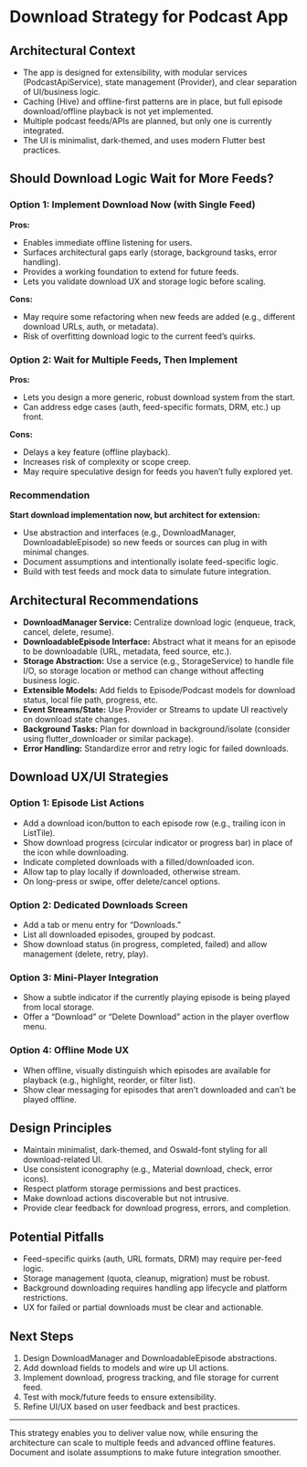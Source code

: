 # Download Strategy for Podcast App

## Architectural Context

- The app is designed for extensibility, with modular services (PodcastApiService), state management (Provider), and clear separation of UI/business logic.
- Caching (Hive) and offline-first patterns are in place, but full episode download/offline playback is not yet implemented.
- Multiple podcast feeds/APIs are planned, but only one is currently integrated.
- The UI is minimalist, dark-themed, and uses modern Flutter best practices.

## Should Download Logic Wait for More Feeds?

### Option 1: Implement Download Now (with Single Feed)
**Pros:**
- Enables immediate offline listening for users.
- Surfaces architectural gaps early (storage, background tasks, error handling).
- Provides a working foundation to extend for future feeds.
- Lets you validate download UX and storage logic before scaling.

**Cons:**
- May require some refactoring when new feeds are added (e.g., different download URLs, auth, or metadata).
- Risk of overfitting download logic to the current feed’s quirks.

### Option 2: Wait for Multiple Feeds, Then Implement
**Pros:**
- Lets you design a more generic, robust download system from the start.
- Can address edge cases (auth, feed-specific formats, DRM, etc.) up front.

**Cons:**
- Delays a key feature (offline playback).
- Increases risk of complexity or scope creep.
- May require speculative design for feeds you haven’t fully explored yet.

### Recommendation
**Start download implementation now, but architect for extension:**
- Use abstraction and interfaces (e.g., DownloadManager, DownloadableEpisode) so new feeds or sources can plug in with minimal changes.
- Document assumptions and intentionally isolate feed-specific logic.
- Build with test feeds and mock data to simulate future integration.

## Architectural Recommendations

- **DownloadManager Service:** Centralize download logic (enqueue, track, cancel, delete, resume).
- **DownloadableEpisode Interface:** Abstract what it means for an episode to be downloadable (URL, metadata, feed source, etc.).
- **Storage Abstraction:** Use a service (e.g., StorageService) to handle file I/O, so storage location or method can change without affecting business logic.
- **Extensible Models:** Add fields to Episode/Podcast models for download status, local file path, progress, etc.
- **Event Streams/State:** Use Provider or Streams to update UI reactively on download state changes.
- **Background Tasks:** Plan for download in background/isolate (consider using flutter_downloader or similar package).
- **Error Handling:** Standardize error and retry logic for failed downloads.

## Download UX/UI Strategies

### Option 1: Episode List Actions
- Add a download icon/button to each episode row (e.g., trailing icon in ListTile).
- Show download progress (circular indicator or progress bar) in place of the icon while downloading.
- Indicate completed downloads with a filled/downloaded icon.
- Allow tap to play locally if downloaded, otherwise stream.
- On long-press or swipe, offer delete/cancel options.

### Option 2: Dedicated Downloads Screen
- Add a tab or menu entry for “Downloads.”
- List all downloaded episodes, grouped by podcast.
- Show download status (in progress, completed, failed) and allow management (delete, retry, play).

### Option 3: Mini-Player Integration
- Show a subtle indicator if the currently playing episode is being played from local storage.
- Offer a “Download” or “Delete Download” action in the player overflow menu.

### Option 4: Offline Mode UX
- When offline, visually distinguish which episodes are available for playback (e.g., highlight, reorder, or filter list).
- Show clear messaging for episodes that aren’t downloaded and can’t be played offline.

## Design Principles
- Maintain minimalist, dark-themed, and Oswald-font styling for all download-related UI.
- Use consistent iconography (e.g., Material download, check, error icons).
- Respect platform storage permissions and best practices.
- Make download actions discoverable but not intrusive.
- Provide clear feedback for download progress, errors, and completion.

## Potential Pitfalls
- Feed-specific quirks (auth, URL formats, DRM) may require per-feed logic.
- Storage management (quota, cleanup, migration) must be robust.
- Background downloading requires handling app lifecycle and platform restrictions.
- UX for failed or partial downloads must be clear and actionable.

## Next Steps
1. Design DownloadManager and DownloadableEpisode abstractions.
2. Add download fields to models and wire up UI actions.
3. Implement download, progress tracking, and file storage for current feed.
4. Test with mock/future feeds to ensure extensibility.
5. Refine UI/UX based on user feedback and best practices.

---

This strategy enables you to deliver value now, while ensuring the architecture can scale to multiple feeds and advanced offline features. Document and isolate assumptions to make future integration smoother.
